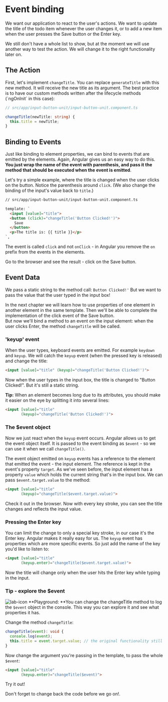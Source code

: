 # Event binding

We want our application to react to the user's actions. We want to update the title of the todo item whenever the user changes it, or to add a new item when the user presses the Save button or the Enter key.

We still don't have a whole list to show, but at the moment we will use another way to test the action. We will change it to the right functionality later on.

## The Action

First, let's implement `changeTitle`. You can replace `generateTitle` with this new method. It will receive the new title as its argument. The best practice is to have our custom methods written after the lifecycle methods \(\`ngOnInit\` in this case\):

```ts
// src/app/input-button-unit/input-button-unit.component.ts

changeTitle(newTitle: string) {
  this.title = newTitle;
}
```

## Binding to Events

Just like binding to element properties, we can bind to events that are emitted by the elements. Again, Angular gives us an easy way to do this. **You just wrap the name of the event with parenthesis, and pass it the method that should be executed when the event is emitted**.

Let's try a simple example, where the title is changed when the user clicks on the button. Notice the parenthesis around `click`. \(We also change the binding of the input's value back to `title`.\)

```html
// src/app/input-button-unit/input-button-unit.component.ts

template: `
  <input [value]="title">
  <button (click)="changeTitle('Button Clicked!')">
    Save
  </button>
  <p>The title is: {{ title }}</p>
`,
```

The event is called `click` and not `onClick` - in Angular you remove the `on` prefix from the events in the elements. 

Go to the browser and see the result - click on the Save button.

## Event Data

We pass a static string to the method call: `Button Clicked!'` But we want to pass the value that the user typed in the input box!

In the next chapter we will learn how to use properties of one element in another element in the same template. Then we'll be able to complete the implementation of the click event of the Save button.  
But now we'll bind a method to an event on the input element: when the user clicks Enter, the method `changeTitle` will be called.

### 'keyup' event

When the user types, keyboard events are emitted. For example `keydown` and `keyup`. We will catch the `keyup` event \(when the pressed key is released\) and change the title:

```html
<input [value]="title" (keyup)="changeTitle('Button Clicked!')">
```

Now when the user types in the input box, the title is changed to "Button Clicked!". But it's still a static string.

**Tip:** When an element becomes long due to its attributes, you should make it easier on the eye by splitting it into several lines:

```html
<input [value]="title" 
       (keyup)="changeTitle('Button Clicked!')">
```

### The $event object

Now we just react when the `keyup` event occurs. Angular allows us to get the event object itself. It is passed to the event binding as `$event` - so we can use it when we call `changeTitle()`.

The event object emitted on `keyup` events has a reference to the element that emitted the event - the input element. The reference is kept in the event's property `target`. As we've seen before, the input element has a property `value` which holds the current string that's in the input box. We can pass `$event.target.value` to the method:

```html
<input [value]="title" 
       (keyup)="changeTitle($event.target.value)">
```

Check it out in the browser. Now with every key stroke, you can see the title changes and reflects the input value.

### Pressing the Enter key

You can limit the change to only a special key stroke, in our case it's the Enter key. Angular makes it really easy for us. The `keyup` event has properties which are more specific events. So just add the name of the key you'd like to listen to:

```html
<input [value]="title" 
       (keyup.enter)="changeTitle($event.target.value)">
```

Now the title will change only when the user hits the Enter key while typing in the input.

### Tip - explore the $event

![lab-icon](/assets/lab.jpg) **Playground: **You can change the changeTitle method to log the `$event` object in the console. This way you can explore it and see what properties it has.

Change the method `changeTitle`:

```ts
changeTitle(event): void {
  console.log(event);
  this.title = event.target.value; // the original functionality still works
}
```

Now change the argument you're passing in the template, to pass the whole `$event`:

```html
<input [value]="title" 
       (keyup.enter)="changeTitle($event)">
```

Try it out!

Don't forget to change back the code before we go on!.

